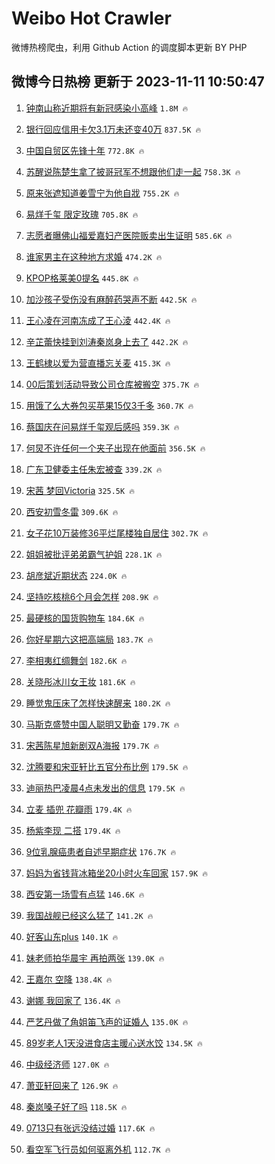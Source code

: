 # Weibo Hot Crawler 



微博热榜爬虫，利用 Github Action 的调度脚本更新 BY PHP 


## 微博今日热榜 更新于 2023-11-11 10:50:47 
1. [钟南山称近期将有新冠感染小高峰](https://s.weibo.com/weibo?q=%23%E9%92%9F%E5%8D%97%E5%B1%B1%E7%A7%B0%E8%BF%91%E6%9C%9F%E5%B0%86%E6%9C%89%E6%96%B0%E5%86%A0%E6%84%9F%E6%9F%93%E5%B0%8F%E9%AB%98%E5%B3%B0%23&t=31&band_rank=1&Refer=top) `1.8M 🔥` 

1. [银行回应信用卡欠3.1万未还变40万](https://s.weibo.com/weibo?q=%23%E9%93%B6%E8%A1%8C%E5%9B%9E%E5%BA%94%E4%BF%A1%E7%94%A8%E5%8D%A1%E6%AC%A03.1%E4%B8%87%E6%9C%AA%E8%BF%98%E5%8F%9840%E4%B8%87%23&t=31&band_rank=2&Refer=top) `837.5K 🔥` 

1. [中国自贸区先锋十年](https://s.weibo.com/weibo?q=%23%E4%B8%AD%E5%9B%BD%E8%87%AA%E8%B4%B8%E5%8C%BA%E5%85%88%E9%94%8B%E5%8D%81%E5%B9%B4%23&t=31&band_rank=3&Refer=top) `772.8K 🔥` 

1. [苏醒说陈楚生拿了披哥冠军不想跟他们走一起](https://s.weibo.com/weibo?q=%23%E8%8B%8F%E9%86%92%E8%AF%B4%E9%99%88%E6%A5%9A%E7%94%9F%E6%8B%BF%E4%BA%86%E6%8A%AB%E5%93%A5%E5%86%A0%E5%86%9B%E4%B8%8D%E6%83%B3%E8%B7%9F%E4%BB%96%E4%BB%AC%E8%B5%B0%E4%B8%80%E8%B5%B7%23&t=31&band_rank=4&Refer=top) `758.3K 🔥` 

1. [原来张遮知道姜雪宁为他自戕](https://s.weibo.com/weibo?q=%23%E5%8E%9F%E6%9D%A5%E5%BC%A0%E9%81%AE%E7%9F%A5%E9%81%93%E5%A7%9C%E9%9B%AA%E5%AE%81%E4%B8%BA%E4%BB%96%E8%87%AA%E6%88%95%23&t=31&band_rank=5&Refer=top) `755.2K 🔥` 

1. [易烊千玺 限定玫瑰](https://s.weibo.com/weibo?q=%E6%98%93%E7%83%8A%E5%8D%83%E7%8E%BA%20%E9%99%90%E5%AE%9A%E7%8E%AB%E7%91%B0&t=31&band_rank=6&Refer=top) `705.8K 🔥` 

1. [志愿者曝佛山福爱嘉妇产医院贩卖出生证明](https://s.weibo.com/weibo?q=%23%E5%BF%97%E6%84%BF%E8%80%85%E6%9B%9D%E4%BD%9B%E5%B1%B1%E7%A6%8F%E7%88%B1%E5%98%89%E5%A6%87%E4%BA%A7%E5%8C%BB%E9%99%A2%E8%B4%A9%E5%8D%96%E5%87%BA%E7%94%9F%E8%AF%81%E6%98%8E%23&t=31&band_rank=7&Refer=top) `585.6K 🔥` 

1. [谁家男主在这种地方求婚](https://s.weibo.com/weibo?q=%23%E8%B0%81%E5%AE%B6%E7%94%B7%E4%B8%BB%E5%9C%A8%E8%BF%99%E7%A7%8D%E5%9C%B0%E6%96%B9%E6%B1%82%E5%A9%9A%23&t=31&band_rank=8&Refer=top) `474.2K 🔥` 

1. [KPOP格莱美0提名](https://s.weibo.com/weibo?q=%23KPOP%E6%A0%BC%E8%8E%B1%E7%BE%8E0%E6%8F%90%E5%90%8D%23&t=31&band_rank=9&Refer=top) `445.8K 🔥` 

1. [加沙孩子受伤没有麻醉药哭声不断](https://s.weibo.com/weibo?q=%23%E5%8A%A0%E6%B2%99%E5%AD%A9%E5%AD%90%E5%8F%97%E4%BC%A4%E6%B2%A1%E6%9C%89%E9%BA%BB%E9%86%89%E8%8D%AF%E5%93%AD%E5%A3%B0%E4%B8%8D%E6%96%AD%23&t=31&band_rank=10&Refer=top) `442.5K 🔥` 

1. [王心凌在河南冻成了王心淩](https://s.weibo.com/weibo?q=%E7%8E%8B%E5%BF%83%E5%87%8C%E5%9C%A8%E6%B2%B3%E5%8D%97%E5%86%BB%E6%88%90%E4%BA%86%E7%8E%8B%E5%BF%83%E6%B7%A9&t=31&band_rank=11&Refer=top) `442.4K 🔥` 

1. [辛芷蕾快挂到刘涛秦岚身上去了](https://s.weibo.com/weibo?q=%23%E8%BE%9B%E8%8A%B7%E8%95%BE%E5%BF%AB%E6%8C%82%E5%88%B0%E5%88%98%E6%B6%9B%E7%A7%A6%E5%B2%9A%E8%BA%AB%E4%B8%8A%E5%8E%BB%E4%BA%86%23&t=31&band_rank=12&Refer=top) `442.2K 🔥` 

1. [王鹤棣以爱为营直播忘关麦](https://s.weibo.com/weibo?q=%23%E7%8E%8B%E9%B9%A4%E6%A3%A3%E4%BB%A5%E7%88%B1%E4%B8%BA%E8%90%A5%E7%9B%B4%E6%92%AD%E5%BF%98%E5%85%B3%E9%BA%A6%23&t=31&band_rank=13&Refer=top) `415.3K 🔥` 

1. [00后策划活动导致公司仓库被搬空](https://s.weibo.com/weibo?q=%2300%E5%90%8E%E7%AD%96%E5%88%92%E6%B4%BB%E5%8A%A8%E5%AF%BC%E8%87%B4%E5%85%AC%E5%8F%B8%E4%BB%93%E5%BA%93%E8%A2%AB%E6%90%AC%E7%A9%BA%23&t=31&band_rank=14&Refer=top) `375.7K 🔥` 

1. [用饿了么大券包买苹果15仅3千多](https://s.weibo.com/weibo?q=%23%E7%94%A8%E9%A5%BF%E4%BA%86%E4%B9%88%E5%A4%A7%E5%88%B8%E5%8C%85%E4%B9%B0%E8%8B%B9%E6%9E%9C15%E4%BB%853%E5%8D%83%E5%A4%9A%23&t=31&band_rank=15&Refer=top) `360.7K 🔥` 

1. [蔡国庆在问易烊千玺观后感吗](https://s.weibo.com/weibo?q=%23%E8%94%A1%E5%9B%BD%E5%BA%86%E5%9C%A8%E9%97%AE%E6%98%93%E7%83%8A%E5%8D%83%E7%8E%BA%E8%A7%82%E5%90%8E%E6%84%9F%E5%90%97%23&t=31&band_rank=16&Refer=top) `359.3K 🔥` 

1. [何炅不许任何一个夹子出现在他面前](https://s.weibo.com/weibo?q=%E4%BD%95%E7%82%85%E4%B8%8D%E8%AE%B8%E4%BB%BB%E4%BD%95%E4%B8%80%E4%B8%AA%E5%A4%B9%E5%AD%90%E5%87%BA%E7%8E%B0%E5%9C%A8%E4%BB%96%E9%9D%A2%E5%89%8D&t=31&band_rank=17&Refer=top) `356.5K 🔥` 

1. [广东卫健委主任朱宏被查](https://s.weibo.com/weibo?q=%23%E5%B9%BF%E4%B8%9C%E5%8D%AB%E5%81%A5%E5%A7%94%E4%B8%BB%E4%BB%BB%E6%9C%B1%E5%AE%8F%E8%A2%AB%E6%9F%A5%23&t=31&band_rank=18&Refer=top) `339.2K 🔥` 

1. [宋茜 梦回Victoria](https://s.weibo.com/weibo?q=%E5%AE%8B%E8%8C%9C%20%E6%A2%A6%E5%9B%9EVictoria&t=31&band_rank=19&Refer=top) `325.5K 🔥` 

1. [西安初雪冬雷](https://s.weibo.com/weibo?q=%23%E8%A5%BF%E5%AE%89%E5%88%9D%E9%9B%AA%E5%86%AC%E9%9B%B7%23&t=31&band_rank=20&Refer=top) `309.6K 🔥` 

1. [女子花10万装修36平烂尾楼独自居住](https://s.weibo.com/weibo?q=%23%E5%A5%B3%E5%AD%90%E8%8A%B110%E4%B8%87%E8%A3%85%E4%BF%AE36%E5%B9%B3%E7%83%82%E5%B0%BE%E6%A5%BC%E7%8B%AC%E8%87%AA%E5%B1%85%E4%BD%8F%23&t=31&band_rank=21&Refer=top) `302.7K 🔥` 

1. [姐姐被批评弟弟霸气护姐](https://s.weibo.com/weibo?q=%23%E5%A7%90%E5%A7%90%E8%A2%AB%E6%89%B9%E8%AF%84%E5%BC%9F%E5%BC%9F%E9%9C%B8%E6%B0%94%E6%8A%A4%E5%A7%90%23&t=31&band_rank=22&Refer=top) `228.1K 🔥` 

1. [胡彦斌近期状态](https://s.weibo.com/weibo?q=%23%E8%83%A1%E5%BD%A6%E6%96%8C%E8%BF%91%E6%9C%9F%E7%8A%B6%E6%80%81%23&t=31&band_rank=23&Refer=top) `224.0K 🔥` 

1. [坚持吃核桃6个月会怎样](https://s.weibo.com/weibo?q=%23%E5%9D%9A%E6%8C%81%E5%90%83%E6%A0%B8%E6%A1%836%E4%B8%AA%E6%9C%88%E4%BC%9A%E6%80%8E%E6%A0%B7%23&t=31&band_rank=24&Refer=top) `208.9K 🔥` 

1. [最硬核的国货购物车](https://s.weibo.com/weibo?q=%23%E6%9C%80%E7%A1%AC%E6%A0%B8%E7%9A%84%E5%9B%BD%E8%B4%A7%E8%B4%AD%E7%89%A9%E8%BD%A6%23&t=31&band_rank=25&Refer=top) `184.6K 🔥` 

1. [你好星期六这把高端局](https://s.weibo.com/weibo?q=%23%E4%BD%A0%E5%A5%BD%E6%98%9F%E6%9C%9F%E5%85%AD%E8%BF%99%E6%8A%8A%E9%AB%98%E7%AB%AF%E5%B1%80%23&t=31&band_rank=26&Refer=top) `183.7K 🔥` 

1. [李相夷红绸舞剑](https://s.weibo.com/weibo?q=%E6%9D%8E%E7%9B%B8%E5%A4%B7%E7%BA%A2%E7%BB%B8%E8%88%9E%E5%89%91&t=31&band_rank=27&Refer=top) `182.6K 🔥` 

1. [关晓彤冰川女王妆](https://s.weibo.com/weibo?q=%E5%85%B3%E6%99%93%E5%BD%A4%E5%86%B0%E5%B7%9D%E5%A5%B3%E7%8E%8B%E5%A6%86&t=31&band_rank=28&Refer=top) `181.6K 🔥` 

1. [睡觉鬼压床了怎样快速醒来](https://s.weibo.com/weibo?q=%23%E7%9D%A1%E8%A7%89%E9%AC%BC%E5%8E%8B%E5%BA%8A%E4%BA%86%E6%80%8E%E6%A0%B7%E5%BF%AB%E9%80%9F%E9%86%92%E6%9D%A5%23&t=31&band_rank=29&Refer=top) `180.2K 🔥` 

1. [马斯克盛赞中国人聪明又勤奋](https://s.weibo.com/weibo?q=%23%E9%A9%AC%E6%96%AF%E5%85%8B%E7%9B%9B%E8%B5%9E%E4%B8%AD%E5%9B%BD%E4%BA%BA%E8%81%AA%E6%98%8E%E5%8F%88%E5%8B%A4%E5%A5%8B%23&t=31&band_rank=30&Refer=top) `179.7K 🔥` 

1. [宋茜陈星旭新剧双A海报](https://s.weibo.com/weibo?q=%23%E5%AE%8B%E8%8C%9C%E9%99%88%E6%98%9F%E6%97%AD%E6%96%B0%E5%89%A7%E5%8F%8CA%E6%B5%B7%E6%8A%A5%23&t=31&band_rank=31&Refer=top) `179.7K 🔥` 

1. [沈腾要和宋亚轩比五官分布比例](https://s.weibo.com/weibo?q=%23%E6%B2%88%E8%85%BE%E8%A6%81%E5%92%8C%E5%AE%8B%E4%BA%9A%E8%BD%A9%E6%AF%94%E4%BA%94%E5%AE%98%E5%88%86%E5%B8%83%E6%AF%94%E4%BE%8B%23&t=31&band_rank=32&Refer=top) `179.5K 🔥` 

1. [迪丽热巴凌晨4点未发出的信息](https://s.weibo.com/weibo?q=%23%E8%BF%AA%E4%B8%BD%E7%83%AD%E5%B7%B4%E5%87%8C%E6%99%A84%E7%82%B9%E6%9C%AA%E5%8F%91%E5%87%BA%E7%9A%84%E4%BF%A1%E6%81%AF%23&t=31&band_rank=33&Refer=top) `179.5K 🔥` 

1. [立麦 插兜 花瓣雨](https://s.weibo.com/weibo?q=%E7%AB%8B%E9%BA%A6%20%E6%8F%92%E5%85%9C%20%E8%8A%B1%E7%93%A3%E9%9B%A8&t=31&band_rank=34&Refer=top) `179.4K 🔥` 

1. [杨紫李现 二搭](https://s.weibo.com/weibo?q=%E6%9D%A8%E7%B4%AB%E6%9D%8E%E7%8E%B0%20%E4%BA%8C%E6%90%AD&t=31&band_rank=35&Refer=top) `179.4K 🔥` 

1. [9位乳腺癌患者自述早期症状](https://s.weibo.com/weibo?q=%239%E4%BD%8D%E4%B9%B3%E8%85%BA%E7%99%8C%E6%82%A3%E8%80%85%E8%87%AA%E8%BF%B0%E6%97%A9%E6%9C%9F%E7%97%87%E7%8A%B6%23&t=31&band_rank=36&Refer=top) `176.7K 🔥` 

1. [妈妈为省钱背冰箱坐20小时火车回家](https://s.weibo.com/weibo?q=%23%E5%A6%88%E5%A6%88%E4%B8%BA%E7%9C%81%E9%92%B1%E8%83%8C%E5%86%B0%E7%AE%B1%E5%9D%9020%E5%B0%8F%E6%97%B6%E7%81%AB%E8%BD%A6%E5%9B%9E%E5%AE%B6%23&t=31&band_rank=37&Refer=top) `157.9K 🔥` 

1. [西安第一场雪有点猛](https://s.weibo.com/weibo?q=%23%E8%A5%BF%E5%AE%89%E7%AC%AC%E4%B8%80%E5%9C%BA%E9%9B%AA%E6%9C%89%E7%82%B9%E7%8C%9B%23&t=31&band_rank=38&Refer=top) `146.6K 🔥` 

1. [我国战舰已经这么猛了](https://s.weibo.com/weibo?q=%23%E6%88%91%E5%9B%BD%E6%88%98%E8%88%B0%E5%B7%B2%E7%BB%8F%E8%BF%99%E4%B9%88%E7%8C%9B%E4%BA%86%23&t=31&band_rank=39&Refer=top) `141.2K 🔥` 

1. [好客山东plus](https://s.weibo.com/weibo?q=%23%E5%A5%BD%E5%AE%A2%E5%B1%B1%E4%B8%9Cplus%23&t=31&band_rank=40&Refer=top) `140.1K 🔥` 

1. [妹老师拍华晨宇 再拍两张](https://s.weibo.com/weibo?q=%E5%A6%B9%E8%80%81%E5%B8%88%E6%8B%8D%E5%8D%8E%E6%99%A8%E5%AE%87%20%E5%86%8D%E6%8B%8D%E4%B8%A4%E5%BC%A0&t=31&band_rank=41&Refer=top) `139.0K 🔥` 

1. [王嘉尔 空降](https://s.weibo.com/weibo?q=%E7%8E%8B%E5%98%89%E5%B0%94%20%E7%A9%BA%E9%99%8D&t=31&band_rank=42&Refer=top) `138.4K 🔥` 

1. [谢娜 我回家了](https://s.weibo.com/weibo?q=%E8%B0%A2%E5%A8%9C%20%E6%88%91%E5%9B%9E%E5%AE%B6%E4%BA%86&t=31&band_rank=43&Refer=top) `136.4K 🔥` 

1. [严艺丹做了角姐笛飞声的证婚人](https://s.weibo.com/weibo?q=%23%E4%B8%A5%E8%89%BA%E4%B8%B9%E5%81%9A%E4%BA%86%E8%A7%92%E5%A7%90%E7%AC%9B%E9%A3%9E%E5%A3%B0%E7%9A%84%E8%AF%81%E5%A9%9A%E4%BA%BA%23&t=31&band_rank=44&Refer=top) `135.0K 🔥` 

1. [89岁老人1天没进食店主暖心送水饺](https://s.weibo.com/weibo?q=%2389%E5%B2%81%E8%80%81%E4%BA%BA1%E5%A4%A9%E6%B2%A1%E8%BF%9B%E9%A3%9F%E5%BA%97%E4%B8%BB%E6%9A%96%E5%BF%83%E9%80%81%E6%B0%B4%E9%A5%BA%23&t=31&band_rank=45&Refer=top) `134.5K 🔥` 

1. [中级经济师](https://s.weibo.com/weibo?q=%E4%B8%AD%E7%BA%A7%E7%BB%8F%E6%B5%8E%E5%B8%88&t=31&band_rank=46&Refer=top) `127.0K 🔥` 

1. [萧亚轩回来了](https://s.weibo.com/weibo?q=%E8%90%A7%E4%BA%9A%E8%BD%A9%E5%9B%9E%E6%9D%A5%E4%BA%86&t=31&band_rank=47&Refer=top) `126.9K 🔥` 

1. [秦岚嗓子好了吗](https://s.weibo.com/weibo?q=%E7%A7%A6%E5%B2%9A%E5%97%93%E5%AD%90%E5%A5%BD%E4%BA%86%E5%90%97&t=31&band_rank=48&Refer=top) `118.5K 🔥` 

1. [0713只有张远没结过婚](https://s.weibo.com/weibo?q=%230713%E5%8F%AA%E6%9C%89%E5%BC%A0%E8%BF%9C%E6%B2%A1%E7%BB%93%E8%BF%87%E5%A9%9A%23&t=31&band_rank=49&Refer=top) `117.6K 🔥` 

1. [看空军飞行员如何驱离外机](https://s.weibo.com/weibo?q=%23%E7%9C%8B%E7%A9%BA%E5%86%9B%E9%A3%9E%E8%A1%8C%E5%91%98%E5%A6%82%E4%BD%95%E9%A9%B1%E7%A6%BB%E5%A4%96%E6%9C%BA%23&t=31&band_rank=50&Refer=top) `112.7K 🔥` 

